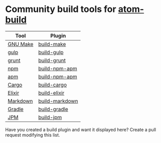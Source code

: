 # Community build tools for [atom-build](https://atom.io/packages/build)

| Tool           |  Plugin                   |
|----------------|---------------------------|
| [GNU Make][1]  | [build-make][2]      |
| [gulp][3]      | [build-gulp][4]      |
| [grunt][5]     | [build-grunt][6]     |
| [npm][7]       | [build-npm-apm][8]   |
| [apm][9]       | [build-npm-apm][8]   |
| [Cargo][10]    | [build-cargo][11]    |
| [Elixir][12]   | [build-elixir][13]   |
| [Markdown][14] | [build-markdown][15] |
| [Gradle][16]   | [build-gradle][17]   |
| [JPM][18]      | [build-jpm][19]           |

Have you created a build plugin and want it displayed here?
Create a pull request modifying this list.

[1]: https://www.gnu.org/software/make/
[2]: https://atom.io/packages/build-make
[3]: http://gulpjs.com/
[4]: https://atom.io/packages/build-gulp
[5]: http://gruntjs.com/
[6]: https://atom.io/packages/build-grunt
[7]: https://www.npmjs.com/
[8]: https://atom.io/packages/build-npm-apm
[9]: https://github.com/atom/apm
[10]: https://crates.io/
[11]: https://atom.io/packages/build-cargo
[12]: http://elixir-lang.org/
[13]: https://atom.io/packages/build-elixir
[14]: http://daringfireball.net/projects/markdown/
[15]: https://atom.io/packages/build-markdown
[16]: https://gradle.org/
[17]: https://atom.io/packages/build-gradle
[18]: https://developer.mozilla.org/en-US/Add-ons/SDK/Tools/jpm
[19]: https://atom.io/packages/build-jpm
